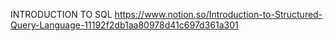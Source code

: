 INTRODUCTION TO SQL
https://www.notion.so/Introduction-to-Structured-Query-Language-11192f2db1aa80978d41c697d361a301
